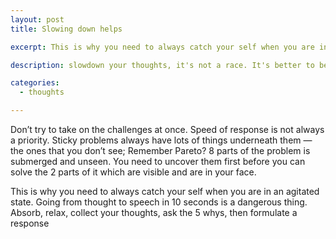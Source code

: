 ```yaml
---
layout: post
title: Slowing down helps

excerpt: This is why you need to always catch your self when you are in an agitated state. Going from thought to speech in 10 seconds is a dangerous thing. Absorb, relax, collect your thoughts, ask the 5 whys, then formulate a response

description: slowdown your thoughts, it's not a race. It's better to be right than to be early; it's okay if you can be both, if not, choose to be right

categories:
  - thoughts

---
```


Don’t try to take on the challenges at once. Speed of response is not always a priority. Sticky problems always have lots of things underneath them — the ones that you don’t see;  Remember Pareto? 8 parts of the problem is submerged and unseen. You need to uncover them first before you can solve the 2 parts of it which are visible and are in your face.

This is why you need to always catch your self when you are in an agitated state. Going from thought to speech in 10 seconds is a dangerous thing. Absorb, relax, collect your thoughts, ask the 5 whys, then formulate a response